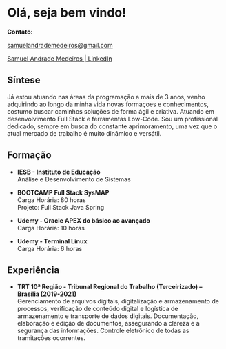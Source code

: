 # Olá, seja bem vindo!

**Contato:**  
<p><a href="mailto:samuelandrademedeiros@gmail.com">samuelandrademedeiros@gmail.com</a></p>

<p><a href="https://www.linkedin.com/in/samuelandrademedeiros" target="_blank">Samuel Andrade Medeiros | LinkedIn</a></p>

## Síntese

Já estou atuando nas áreas da programação a mais de 3 anos, venho adquirindo ao longo da minha vida novas formaçoes e conhecimentos, costumo buscar caminhos soluções de forma ágil e criativa. Atuando em desenvolvimento Full Stack e ferramentas Low-Code. Sou um profissional dedicado, sempre em busca do constante aprimoramento, uma vez que o atual mercado de trabalho é muito dinâmico e versátil.

## Formação

- **IESB - Instituto de Educação**  
  Análise e Desenvolvimento de Sistemas
  
- **BOOTCAMP Full Stack SysMAP**  
  Carga Horária: 80 horas  
  Projeto: Full Stack Java Spring

- **Udemy - Oracle APEX do básico ao avançado**  
  Carga Horária: 10 horas

- **Udemy - Terminal Linux**  
  Carga Horária: 6 horas

## Experiência

- **TRT 10ª Região - Tribunal Regional do Trabalho (Terceirizado) – Brasília (2019-2021)**  
  Gerenciamento de arquivos digitais, digitalização e armazenamento de processos, verificação de conteúdo digital e logística de armazenamento e transporte de dados digitais. Documentação, elaboração e edição de documentos, assegurando a clareza e a segurança das informações. Controle eletrônico de todas as tramitações ocorrentes.
